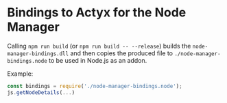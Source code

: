 # Bindings to Actyx for the Node Manager

Calling `npm run build` (or `npm run build -- --release`) builds the `node-manager-bindings.dll` and then copies the produced file to `./node-manager-bindings.node` to be used in Node.js as an addon.

Example:

```js
const bindings = require('./node-manager-bindings.node');
js.getNodeDetails(...)
```
